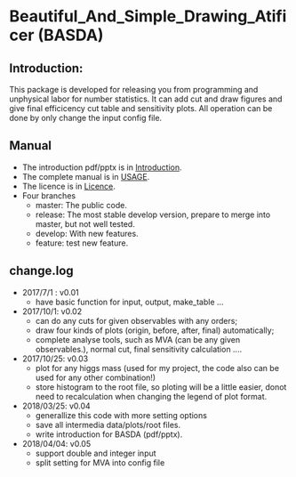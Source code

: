 # Beautiful_And_Simple_Drawing_Atificer (BASDA)

## Introduction:
This package is developed for releasing you from programming and unphysical labor for number statistics. It can add cut and draw figures and give final efficicency cut table and sensitivity plots.
All operation can be done by only change the input config file.

## Manual
 - The introduction pdf/pptx is in [Introduction](./doc/BASDA_Introduction.pdf).
 - The complete manual is in [USAGE](./doc/USAGE.md).
 - The licence is in [Licence](./doc/LICENCE).
 - Four branches 
	- master: The public code.
    - release: The most stable develop version, prepare to merge into master, but not well tested.
    - develop: With new features.
    - feature: test new feature.

## change.log
- 2017/7/1 :  v0.01 
    - have basic function for input, output, make_table ...
- 2017/10/1:  v0.02 
    - can do any cuts for given observables with any orders; 
    - draw four kinds of plots (origin, before, after, final) automatically; 
    - complete analyse tools, such as MVA (can be any given observables.), normal cut, final sensitivity calculation ....
- 2017/10/25: v0.03
    - plot for any higgs mass (used for my project, the code also can be used for any other combination!)
    - store histogram to the root file, so ploting will be a little easier, donot need to recalculation when changing the legend of plot format.
- 2018/03/25: v0.04
    - generallize this code with more setting options 
    - save all intermedia data/plots/root files.
    - write introduction for BASDA (pdf/pptx).
- 2018/04/04: v0.05
    - support double and integer input 
    - split setting for MVA into config file
